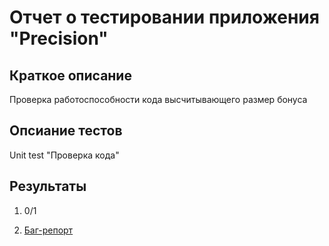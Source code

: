 <h1>Отчет о тестировании приложения "Precision"</h1>
<h2>Краткое описание</h2>
<p>Проверка работоспособности кода высчитывающего размер бонуса</p>
<h2>Опсиание тестов</h2>
<p> Unit test "Проверка кода"</p>
<h2>Результаты</h2>

1. 0/1

2. [Баг-репорт](https://github.com/Kamperk/hw_java_1.2/issues/1)
